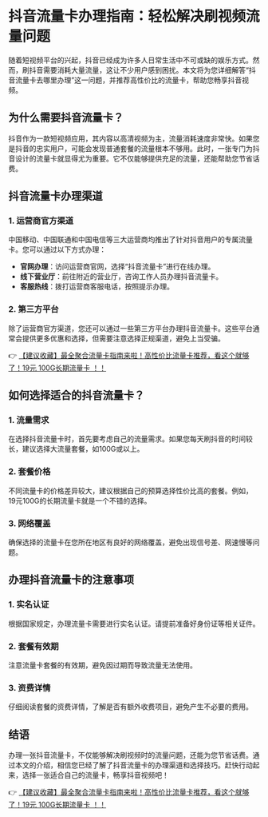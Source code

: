 # 抖音流量卡办理指南：轻松解决刷视频流量问题

随着短视频平台的兴起，抖音已经成为许多人日常生活中不可或缺的娱乐方式。然而，刷抖音需要消耗大量流量，这让不少用户感到困扰。本文将为您详细解答“抖音流量卡去哪里办理”这一问题，并推荐高性价比的流量卡，帮助您畅享抖音视频。

## 为什么需要抖音流量卡？

抖音作为一款短视频应用，其内容以高清视频为主，流量消耗速度非常快。如果您是抖音的忠实用户，可能会发现普通套餐的流量根本不够用。此时，一张专门为抖音设计的流量卡就显得尤为重要。它不仅能够提供充足的流量，还能帮助您节省话费。

## 抖音流量卡办理渠道

### 1. 运营商官方渠道
中国移动、中国联通和中国电信等三大运营商均推出了针对抖音用户的专属流量卡。您可以通过以下方式办理：
- **官网办理**：访问运营商官网，选择“抖音流量卡”进行在线办理。
- **线下营业厅**：前往附近的营业厅，咨询工作人员办理抖音流量卡。
- **客服热线**：拨打运营商客服电话，按照提示办理。

### 2. 第三方平台
除了运营商官方渠道，您还可以通过一些第三方平台办理抖音流量卡。这些平台通常会提供更多优惠和选择，但需要注意选择正规渠道，避免上当受骗。

👉 [【建议收藏】最全聚合流量卡指南来啦！高性价比流量卡推荐，看这个就够了！19元 100G长期流量卡 ！！](https://bit.ly/Liuliangka)

## 如何选择适合的抖音流量卡？

### 1. 流量需求
在选择抖音流量卡时，首先要考虑自己的流量需求。如果您每天刷抖音的时间较长，建议选择大流量套餐，如100G或以上。

### 2. 套餐价格
不同流量卡的价格差异较大，建议根据自己的预算选择性价比高的套餐。例如，19元100G的长期流量卡就是一个不错的选择。

### 3. 网络覆盖
确保选择的流量卡在您所在地区有良好的网络覆盖，避免出现信号差、网速慢等问题。

## 办理抖音流量卡的注意事项

### 1. 实名认证
根据国家规定，办理流量卡需要进行实名认证。请提前准备好身份证等相关证件。

### 2. 套餐有效期
注意流量卡套餐的有效期，避免因过期而导致流量无法使用。

### 3. 资费详情
仔细阅读套餐的资费详情，了解是否有额外收费项目，避免产生不必要的费用。

## 结语

办理一张抖音流量卡，不仅能够解决刷视频时的流量问题，还能为您节省话费。通过本文的介绍，相信您已经了解了抖音流量卡的办理渠道和选择技巧。赶快行动起来，选择一张适合自己的流量卡，畅享抖音视频吧！

👉 [【建议收藏】最全聚合流量卡指南来啦！高性价比流量卡推荐，看这个就够了！19元 100G长期流量卡 ！！](https://bit.ly/Liuliangka)